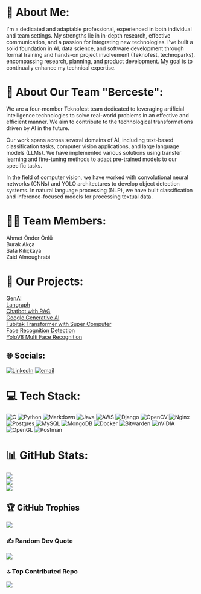 # 👤 About Me:
I'm a dedicated and adaptable professional, experienced in both individual and team settings. My strengths lie in in-depth research, effective communication, and a passion for integrating new technologies. I've built a solid foundation in AI, data science, and software development through formal training and hands-on project involvement (Teknofest, technoparks), encompassing research, planning, and product development. My goal is to continually enhance my technical expertise.

#  💫 About Our Team "Berceste":
We are a four-member Teknofest team dedicated to leveraging artificial intelligence technologies to solve real-world problems in an effective and efficient manner. We aim to contribute to the technological transformations driven by AI in the future.

Our work spans across several domains of AI, including text-based classification tasks, computer vision applications, and large language models (LLMs). We have implemented various solutions using transfer learning and fine-tuning methods to adapt pre-trained models to our specific tasks.

In the field of computer vision, we have worked with convolutional neural networks (CNNs) and YOLO architectures to develop object detection systems. In natural language processing (NLP), we have built classification and inference-focused models for processing textual data.

# 🧑‍💻 Team Members:
Ahmet Önder Önlü<br>
Burak Akça<br>
Safa Kılıçkaya<br>
Zaid Almoughrabi<br>

# 🚀 Our Projects:
[GenAI](https://github.com/Burak-Akca/GenAI-Projects)<br>
[Langraph](https://github.com/Burak-Akca/Langraph-project)<br>
[Chatbot with RAG](https://github.com/Burak-Akca/Basic-React-Web-ChatbotWith_RAG)<br>
[Google Generative AI](https://github.com/Burak-Akca/Medical_Chatbot_With_GoogleGenerativeAI)<br>
[Tubitak Transformer with Super Computer](https://github.com/Ahmet-Onder-Onlu/tubitakTransformerwithSuperComputer)<br>
[Face Recognition Detection](https://github.com/Ahmet-Onder-Onlu/faceRecognitionDetection)<br>
[YoloV8 Multi Face Recognition](https://github.com/Ahmet-Onder-Onlu/YoloV8MultiFaceRecognition)<br>

## 🌐 Socials:
[![LinkedIn](https://img.shields.io/badge/LinkedIn-%230077B5.svg?logo=linkedin&logoColor=white)](https://linkedin.com/in/www.linkedin.com/in/ahmet-önder-önlü) [![email](https://img.shields.io/badge/Email-D14836?logo=gmail&logoColor=white)](mailto:onluahmetonder@gmail.com) 

# 💻 Tech Stack:
![C](https://img.shields.io/badge/c-%2300599C.svg?style=for-the-badge&logo=c&logoColor=white) ![Python](https://img.shields.io/badge/python-3670A0?style=for-the-badge&logo=python&logoColor=ffdd54) ![Markdown](https://img.shields.io/badge/markdown-%23000000.svg?style=for-the-badge&logo=markdown&logoColor=white) ![Java](https://img.shields.io/badge/java-%23ED8B00.svg?style=for-the-badge&logo=openjdk&logoColor=white) ![AWS](https://img.shields.io/badge/AWS-%23FF9900.svg?style=for-the-badge&logo=amazon-aws&logoColor=white) ![Django](https://img.shields.io/badge/django-%23092E20.svg?style=for-the-badge&logo=django&logoColor=white) ![OpenCV](https://img.shields.io/badge/opencv-%23white.svg?style=for-the-badge&logo=opencv&logoColor=white) ![Nginx](https://img.shields.io/badge/nginx-%23009639.svg?style=for-the-badge&logo=nginx&logoColor=white) ![Postgres](https://img.shields.io/badge/postgres-%23316192.svg?style=for-the-badge&logo=postgresql&logoColor=white) ![MySQL](https://img.shields.io/badge/mysql-4479A1.svg?style=for-the-badge&logo=mysql&logoColor=white) ![MongoDB](https://img.shields.io/badge/MongoDB-%234ea94b.svg?style=for-the-badge&logo=mongodb&logoColor=white) ![Docker](https://img.shields.io/badge/docker-%230db7ed.svg?style=for-the-badge&logo=docker&logoColor=white) ![Bitwarden](https://img.shields.io/badge/bitwarden-%23175DDC.svg?style=for-the-badge&logo=bitwarden&logoColor=white) ![nVIDIA](https://img.shields.io/badge/nVIDIA-%2376B900.svg?style=for-the-badge&logo=nVIDIA&logoColor=white) ![OpenGL](https://img.shields.io/badge/OpenGL-white?logo=OpenGL&style=for-the-badge) ![Postman](https://img.shields.io/badge/Postman-FF6C37?style=for-the-badge&logo=postman&logoColor=white)
# 📊 GitHub Stats:
![](https://github-readme-stats.vercel.app/api?username=Ahmet-Onder-Onlu&theme=radical&hide_border=false&include_all_commits=true&count_private=true)<br/>
![](https://nirzak-streak-stats.vercel.app/?user=Ahmet-Onder-Onlu&theme=radical&hide_border=false)<br/>
![](https://github-readme-stats.vercel.app/api/top-langs/?username=Ahmet-Onder-Onlu&theme=radical&hide_border=false&include_all_commits=true&count_private=true&layout=compact)

## 🏆 GitHub Trophies
![](https://github-profile-trophy.vercel.app/?username=Ahmet-Onder-Onlu&theme=radical&no-frame=false&no-bg=true&margin-w=4)

### ✍️ Random Dev Quote
![](https://quotes-github-readme.vercel.app/api?type=horizontal&theme=radical)

### 🔝 Top Contributed Repo
![](https://github-contributor-stats.vercel.app/api?username=Ahmet-Onder-Onlu&limit=5&theme=dark&combine_all_yearly_contributions=true)

<!-- Proudly created with GPRM ( https://gprm.itsvg.in ) -->
